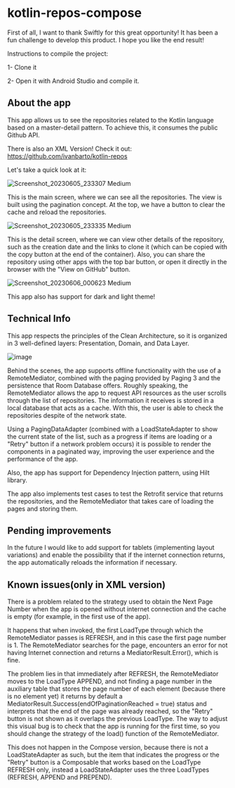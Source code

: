 # kotlin-repos-compose

First of all, I want to thank Swiftly for this great opportunity! It has been a fun challenge to develop this product.
I hope you like the end result!

Instructions to compile the project:

1- Clone it

2- Open it with Android Studio and compile it.




## About the app

This app allows us to see the repositories related to the Kotlin language based on a master-detail pattern. To achieve this, it consumes the public Github API. 

There is also an XML Version! Check it out: https://github.com/ivanbarto/kotlin-repos

Let's take a quick look at it:

![Screenshot_20230605_233307 Medium](https://github.com/ivanbarto/kotlin-repos/assets/66323499/eff80fda-f55f-48ac-9840-5db4e9dab58a)

This is the main screen, where we can see all the repositories. The view is built using the pagination concept. At the top, we have a button to clear the cache and reload the repositories.

![Screenshot_20230605_233335 Medium](https://github.com/ivanbarto/kotlin-repos/assets/66323499/adf6990b-b554-4140-9e96-7d480063e2ac)

This is the detail screen, where we can view other details of the repository, such as the creation date and the links to clone it (which can be copied with the copy button at the end of the container). Also, you can share the repository using other apps with the top bar button, or open it directly in the browser with the "View on GitHub" button.

![Screenshot_20230606_000623 Medium](https://github.com/ivanbarto/kotlin-repos/assets/66323499/8acce804-c982-45f3-ab13-d55f32de9a64)

This app also has support for dark and light theme!




## Technical Info

This app respects the principles of the Clean Architecture, so it is organized in 3 well-defined layers: Presentation, Domain, and Data Layer.

![image](https://github.com/ivanbarto/kotlin-repos/assets/66323499/2923aaf4-ba7d-4b07-9c54-a89aa4b011c7)

Behind the scenes, the app supports offline functionality with the use of a RemoteMediator, combined with the paging provided by Paging 3 and the persistence that Room Database offers. Roughly speaking, the RemoteMediator allows the app to request API resources as the user scrolls through the list of repositories. The information it receives is stored in a local database that acts as a cache. With this, the user is able to check the repositories despite of the network state.

Using a PagingDataAdapter (combined with a LoadStateAdapter to show the current state of the list, such as a progress if items are loading or a "Retry" button if a network problem occurs) it is possible to render the components in a paginated way, improving the user experience and the performance of the app.

Also, the app has support for Dependency Injection pattern, using Hilt library.

The app also implements test cases to test the Retrofit service that returns the repositories, and the RemoteMediator that takes care of loading the pages and storing them.




## Pending improvements

In the future I would like to add support for tablets (implementing layout variations) and enable the possibility that if the internet connection returns, the app automatically reloads the information if necessary.




## Known issues(only in XML version) 

There is a problem related to the strategy used to obtain the Next Page Number when the app is opened without internet connection and the cache is empty (for example, in the first use of the app). 

It happens that when invoked, the first LoadType through which the RemoteMediator passes is REFRESH, and in this case the first page number is 1. The RemoteMediator searches for the page, encounters an error for not having Internet connection and returns a MediatorResult.Error(), which is fine. 

The problem lies in that immediately after REFRESH, the RemoteMediator moves to the LoadType APPEND, and not finding a page number in the auxiliary table that stores the page number of each element (because there is no element yet) it returns by default a MediatorResult.Success(endOfPaginationReached = true) status and interprets that the end of the page was already reached, so the "Retry" button is not shown as it overlaps the previous LoadType. The way to adjust this visual bug is to check that the app is running for the first time, so you should change the strategy of the load() function of the RemoteMediator.

This does not happen in the Compose version, because there is not a LoadStateAdapter as such, but the item that indicates the progress or the "Retry" button is a Composable that works based on the LoadType REFRESH only, instead a LoadStateAdapter uses the three LoadTypes (REFRESH, APPEND and PREPEND).













